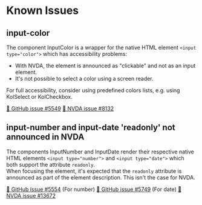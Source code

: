 <!-- Note: Headings might be used for anchor-links. Please check for reference before adjusting them. -->

# Known Issues

## input-color

The component InputColor is a wrapper for the native HTML element `<input type="color">` which has accessibility problems:

- With NVDA, the element is announced as "clickable" and not as an input element.
- It's not possible to select a color using a screen reader.

For full accessibility, consider using predefined colors lists, e.g. using KolSelect or KolCheckbox.

[🐞 GitHub issue #5549](https://github.com/public-ui/kolibri/issues/5549)
[🐞 NVDA issue #8132](https://github.com/nvaccess/nvda/issues/8132)

## input-number and input-date 'readonly' not announced in NVDA

The components InputNumber and InputDate render their respective native HTML elements `<input type="number">` and `<input type="date">` which both support the
attribute `readonly`.  
When focusing the element, it's expected that the `readonly` attribute is announced as part of the element description. This isn't the case for NVDA.

[🐞 GitHub issue #5554](https://github.com/public-ui/kolibri/issues/5554) (For number)
[🐞 GitHub issue #5749](https://github.com/public-ui/kolibri/issues/5749) (For date)
[🐞 NVDA issue #13672](https://github.com/nvaccess/nvda/issues/13672)
